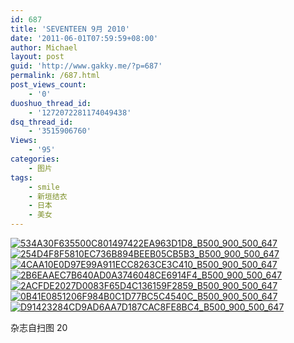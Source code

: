 ```yaml
---
id: 687
title: 'SEVENTEEN 9月 2010'
date: '2011-06-01T07:59:59+08:00'
author: Michael
layout: post
guid: 'http://www.gakky.me/?p=687'
permalink: /687.html
post_views_count:
    - '0'
duoshuo_thread_id:
    - '1272072281174049438'
dsq_thread_id:
    - '3515906760'
Views:
    - '95'
categories:
    - 图片
tags:
    - smile
    - 新垣结衣
    - 日本
    - 美女
---
```


[![534A30F635500C801497422EA963D1D8_B500_900_500_647](http://www.yui-aragaki.org/wp-content/uploads/img/534A30F635500C801497422EA963D1D8_B500_900_500_647.jpeg)](http://www.yui-aragaki.org/wp-content/uploads/img/534A30F635500C801497422EA963D1D8_B1280_1280_1236_1600.jpeg) [![254D4F8F5810EC736B894BEEB05CB5B3_B500_900_500_647](http://www.yui-aragaki.org/wp-content/uploads/img/254D4F8F5810EC736B894BEEB05CB5B3_B500_900_500_647.jpeg)](http://www.yui-aragaki.org/wp-content/uploads/img/254D4F8F5810EC736B894BEEB05CB5B3_B1280_1280_1236_1600.jpeg) [![4CAA10E0D97E99A911ECC8263CE3C410_B500_900_500_647](http://www.yui-aragaki.org/wp-content/uploads/img/4CAA10E0D97E99A911ECC8263CE3C410_B500_900_500_647.jpeg)](http://www.yui-aragaki.org/wp-content/uploads/img/4CAA10E0D97E99A911ECC8263CE3C410_B1280_1280_988_1280.jpeg) [![2B6EAAEC7B640AD0A3746048CE6914F4_B500_900_500_647](http://www.yui-aragaki.org/wp-content/uploads/img/2B6EAAEC7B640AD0A3746048CE6914F4_B500_900_500_647.jpeg)](http://www.yui-aragaki.org/wp-content/uploads/img/2B6EAAEC7B640AD0A3746048CE6914F4_B1280_1280_1236_1600.jpeg) [![2ACFDE2027D0083F65D4C136159F2859_B500_900_500_647](http://www.yui-aragaki.org/wp-content/uploads/img/2ACFDE2027D0083F65D4C136159F2859_B500_900_500_647.jpeg)](http://www.yui-aragaki.org/wp-content/uploads/img/2ACFDE2027D0083F65D4C136159F2859_B1280_1280_1236_1600.jpeg) [![0B41E0851206F984B0C1D77BC5C4540C_B500_900_500_647](http://www.yui-aragaki.org/wp-content/uploads/img/0B41E0851206F984B0C1D77BC5C4540C_B500_900_500_647.jpeg)](http://www.yui-aragaki.org/wp-content/uploads/img/0B41E0851206F984B0C1D77BC5C4540C_B1280_1280_1236_1600.jpeg) [![D91423284CD9AD6AA7D187CAC8FE8BC4_B500_900_500_647](http://www.yui-aragaki.org/wp-content/uploads/img/D91423284CD9AD6AA7D187CAC8FE8BC4_B500_900_500_647.jpeg)](http://www.yui-aragaki.org/wp-content/uploads/img/D91423284CD9AD6AA7D187CAC8FE8BC4_B1280_1280_1236_1600.jpeg)

杂志自扫图 20